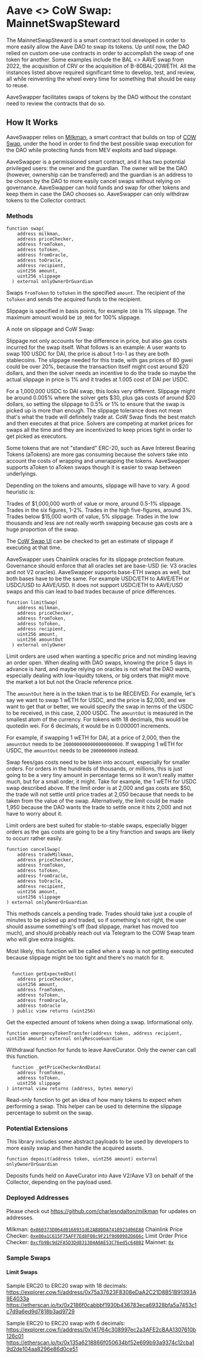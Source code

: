 # Aave <> CoW Swap: MainnetSwapSteward

The MainnetSwapSteward is a smart contract tool developed in order to more easily allow the Aave DAO to swap its tokens.
Up until now, the DAO relied on custom one-use contracts in order to accomplish the swap of one token for another.
Some examples include the BAL <> AAVE swap from 2022, the acquisition of CRV or the acquisition of B-80BAL-20WETH.
All the instances listed above required significant time to develop, test, and review, all while reinventing the
wheel every time for something that should be easy to reuse.

AaveSwapper facilitates swaps of tokens by the DAO without the constant need to review the contracts that do so.

## How It Works

AaveSwapper relies on [Milkman](https://github.com/charlesndalton/milkman), a smart contract that builds on top of
[COW Swap](https://swap.cow.fi/#/faq/protocol), under the hood in order to find the best possible swap execution for
the DAO while protecting funds from MEV exploits and bad slippage.

AaveSwapper is a permissioned smart contract, and it has two potential privileged users: the owner and the guardian.
The owner will be the DAO (however, ownership can be transferred) and the guardian is an address to be chosen by the
DAO to more easily cancel swaps without relying on governance. AaveSwapper can hold funds and swap for other tokens
and keep them in case the DAO chooses so. AaveSwapper can only withdraw tokens to the Collector contract.

### Methods

```
function swap(
    address milkman,
    address priceChecker,
    address fromToken,
    address toToken,
    address fromOracle,
    address toOracle,
    address recipient,
    uint256 amount,
    uint256 slippage
  ) external onlyOwnerOrGuardian
```

Swaps `fromToken` to `toToken` in the specified `amount`. The recipient of the `toToken` and sends the acquired funds to the recipient.

Slippage is specified in basis points, for example `100` is 1% slippage. The maximum amount would be `10_000` for 100% slippage.

A note on slippage and CoW Swap:

Slippage not only accounts for the difference in price, but also gas costs incurred for the swap itself. What follows is an example:
A user wants to swap 100 USDC for DAI, the price is about 1-to-1 as they are both stablecoins. The slippage needed for this trade, with
gas prices of 80 gwei could be over 20%, because the transaction itself might cost around $20 dollars, and then the solver needs an incentive
to do the trade so maybe the actual slippage in price is 1% and it trades at 1.005 cost of DAI per USDC.

For a 1,000,000 USDC to DAI swap, this looks very different. Slippage might be around 0.005% where the solver gets $30, plus gas costs of
around $20 dollars, so setting the slippage to 0.5% or 1% to ensure that the swap is picked up is more than enough. The slippage tolerance
does not mean that's what the trade will definitely trade at. CoW Swap finds the best match and then executes at that price. Solvers are
competing at market prices for swaps all the time and they are incentivized to keep prices tight in order to get picked as executors.

Some tokens that are not "standard" ERC-20, such as Aave Interest Bearing Tokens (aTokens) are more gas consuming because the solvers
take into account the costs of wrapping and unwrapping the tokens. AaveSwapper supports aToken to aToken swaps though it is easier to
swap between underlyings.

Depending on the tokens and amounts, slippage will have to vary. A good heuristic is:

Trades of $1,000,000 worth of value or more, around 0.5-1% slippage.
Trades in the six figures, 1-2%.
Trades in the high five-figures, around 3%.
Trades below $15,000 worth of value, 5% slippage.
Trades in the low thousands and less are not really worth swapping because gas costs are a huge proportion of the swap.

The [CoW Swap UI](https://swap.cow.fi/#/1/swap/WETH) can be checked to get an estimate of slippage if executing at that time.

AaveSwapper uses Chainlink oracles for its slippage protection feature. Governance should enforce that all oracles set are
base-USD (ie: V3 oracles and not V2 oracles). AaveSwapper supports base-ETH swaps as well, but both bases have to be the same.
For example USDC/ETH to AAVE/ETH or USDC/USD to AAVE/USD. It does not support USDC/ETH to AAVE/USD swaps and this can lead to
bad trades because of price differences.

```
function limitSwap(
    address milkman,
    address priceChecker,
    address fromToken,
    address toToken,
    address recipient,
    uint256 amount,
    uint256 amountOut
  ) external onlyOwner
```

Limit orders are used when wanting a specific price and not minding leaving an order open. When dealing with DAO swaps, knowing the price 5 days in advance is hard, and maybe relying on oracles is not what the DAO wants, especially dealing with low-liquidty tokens, or big orders that might move the market a lot but not the Oracle reference price.

The `amountOut` here is in the token that is to be RECEIVED. For example, let's say we want to swap 1 wETH for USDC, and the price is $2,000, and we want to get that or better, we would specify the swap in terms of the USDC to be received, in this case, 2,000 USDC. The `amountOut` is measured in the smallest atom of the currency. For tokens with 18 decimals, this would be quotedin wei. For 6 decimals, it would be in 0.000001 increments.

For example, if swapping 1 wETH for DAI, at a price of 2,000, then the `amountOut` needs to be `2000000000000000000000`. If swapping 1 wETH for USDC, the `amountOut` needs to be `2000000000` instead.

Swap fees/gas costs need to be taken into account, especially for smaller orders. For orders in the hundreds of thousands, or millions, this is just going to be a very tiny amount in percentage terms so it won't really matter much, but for a small order, it might. Take for example, the 1 wETH for USDC swap described above. If the limit order is at 2,000 and gas costs are $50, the trade will not settle until price trades at 2,050 because that needs to be taken from the value of the swap. Alternatively, the limit could be made 1,950 because the DAO wants the trade to settle once it hits 2,000 and not have to worry about it.

Limit orders are best suited for stable-to-stable swaps, especially bigger orders as the gas costs are going to be a tiny franction and swaps are likely to occurr rather easily.

```
function cancelSwap(
    address tradeMilkman,
    address priceChecker,
    address fromToken,
    address toToken,
    address fromOracle,
    address toOracle,
    address recipient,
    uint256 amount,
    uint256 slippage
) external onlyOwnerOrGuardian
```

This methods cancels a pending trade. Trades should take just a couple of minutes to be picked up and traded, so if something's not right, the user
should assume something's off (bad slippage, market has moved too much), and should probably reach out via Telegram to the COW Swap team who will give extra insights.

Most likely, this function will be called when a swap is not getting executed because slippage might be too tight and there's no match for it.

```

  function getExpectedOut(
    address priceChecker,
    uint256 amount,
    address fromToken,
    address toToken,
    address fromOracle,
    address toOracle
  ) public view returns (uint256)
```

Get the expected amount of tokens when doing a swap. Informational only.

`function emergencyTokenTransfer(address token, address recipient, uint256 amount) external onlyRescueGuardian`

Withdrawal function for funds to leave AaveCurator. Only the owner can call this function.

```
  function _getPriceCheckerAndData(
    address fromToken,
    address toToken,
    uint256 slippage
) internal view returns (address, bytes memory)
```

Read-only function to get an idea of how many tokens to expect when performing a swap. This helper can be used
to determine the slippage percentage to submit on the swap.

### Potential Extensions

This library includes some abstract payloads to be used by developers to more easily swap and then handle the acquired assets.

`function deposit(address token, uint256 amount) external onlyOwnerOrGuardian`

Deposits funds held on AaveCurator into Aave V2/Aave V3 on behalf of the Collector, depending on the payload used.

### Deployed Addresses

Please check out https://github.com/charlesndalton/milkman for updates on addresses.

Milkman: [`0x060373D064d0168931dE2AB8DDA7410923d06E88`](https://etherscan.io/address/0x060373D064d0168931dE2AB8DDA7410923d06E88)
Chainlink Price Checker: [`0xe80a1C615F75AFF7Ed8F08c9F21f9d00982D666c`](https://etherscan.io/address/0xe80a1C615F75AFF7Ed8F08c9F21f9d00982D666c)
Limit Order Price Checker: [`0xcfb9Bc9d2FA5D3Dd831304A0AE53C76ed5c64802`](https://etherscan.io/address/0xcfb9Bc9d2FA5D3Dd831304A0AE53C76ed5c64802)
Mainnet: [`0x`]()

### Sample Swaps

#### Limit Swaps

Sample ERC20 to ERC20 swap with 18 decimals: https://explorer.cow.fi/address/0x75a37623F8308eDaA2C21D8B51B91393A9E4033a
https://etherscan.io/tx/0x2186f0cabbbf1930b436783eca69328bfa5a7453c1c7d9a6ed9d7818b3ad9729

Sample ERC20 to ERC20 swap with 6 decimals:
https://explorer.cow.fi/address/0x141764c308997ec2a3AFE2cBAA1307610b126c01
https://etherscan.io/tx/0x135a6218866f050634bf52e699b93a9374c12cba19d2de104aa8296e86d0ce51
